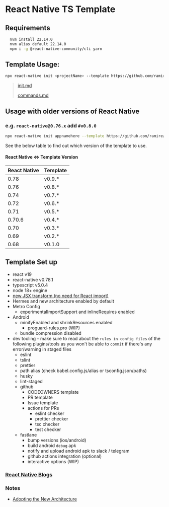 # React Native TS Template

## Requirements
  ```bash
    nvm install 22.14.0
    nvm alias default 22.14.0
    npm i -g @react-native-community/cli yarn
  ```

## Template Usage:

```sh
npx react-native init <projectName> --template https://github.com/ramirezjag00/react-native-ts-template.git --pm yarn --package-name <com.projectName>
```
> [init.md](https://github.com/react-native-community/cli/blob/main/docs/init.md)
> 
> [commands.md](https://github.com/react-native-community/cli/blob/main/docs/commands.md) 

## Usage with older versions of React Native

### e.g. `react-native@0.76.x` add `#v0.8.0`

```sh
npx react-native init appnamehere --template https://github.com/ramirezjag00/react-native-ts-template.git#v0.8.0
```

See the below table to find out which version of the template to use.

#### React Native <=> Template Version

| React Native | Template |
| ------------ | -------- |
| 0.78         | v0.9.\*  |
| 0.76         | v0.8.\*  |
| 0.74         | v0.7.\*  |
| 0.72         | v0.6.\*  |
| 0.71         | v0.5.\*  |
| 0.70.6       | v0.4.\*  |
| 0.70         | v0.3.\*  |
| 0.69         | v0.2.\*  |
| 0.68         | v0.1.0  |

## Template Set up
- react v19
- react-native v0.78.1
- typescript v5.0.4
- node 18+ engine
- [new JSX transform (no need for React import)](https://reactjs.org/blog/2020/09/22/introducing-the-new-jsx-transform.html)
- Hermes and new architecture enabled by default
- Metro Config
  - experimentalImportSupport and inlineRequires enabled
- Android
  - minifyEnabled and shrinkResources enabled
    - proguard-rules.pro (WIP)
  - bundle compression disabled
- dev tooling - make sure to read about the `rules in config files` of the following plugins/tools as you won't be able to `commit` if there's any error/warning in staged files
  - eslint
  - tslint
  - prettier
  - path alias (check babel.config.js/alias or tsconfig.json/paths)
  - husky
  - lint-staged
  - github
    - CODEOWNERS template
    - PR template
    - Issue template
    - actions for PRs
      - eslint checker
      - prettier checker
      - tsc checker
      - test checker
  - fastlane
    - bump versions (ios/android)
    - build android `debug` apk
    - notify and upload android apk to slack / telegram
    - github actions integration (optional)
    - interactive options (WIP)

### [React Native Blogs](https://reactnative.dev/blog/)

### Notes
- [Adopting the New Architecture](https://reactnative.dev/docs/new-architecture-intro)
